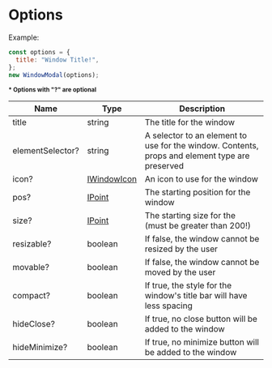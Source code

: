# Options

Example:
```javascript
const options = {
  title: "Window Title!",
};
new WindowModal(options);
```

<b><sub>* Options with "?" are optional</sub></b>

| Name | Type | Description |
| ------------- | ------------- | ----- |
| title | string | The title for the window |
| elementSelector? | string | A selector to an element to use for the window. Contents, props and element type are preserved |
| icon? | [IWindowIcon](https://github.com/nik-m2/window-modal/blob/master/docs/IWindowIcon.md) | An icon to use for the window |
| pos? | [IPoint](https://github.com/nik-m2/window-modal/blob/master/docs/IPoint.md) | The starting position for the window |
| size? | [IPoint](https://github.com/nik-m2/window-modal/blob/master/docs/IPoint.md) | The starting size for the (must be greater than 200!) |
| resizable? | boolean | If false, the window cannot be resized by the user |
| movable? | boolean | If false, the window cannot be moved by the user |
| compact? | boolean | If true, the style for the window's title bar will have less spacing |
| hideClose? | boolean | If true, no close button will be added to the window |
| hideMinimize? | boolean | If true, no minimize button will be added to the window |
